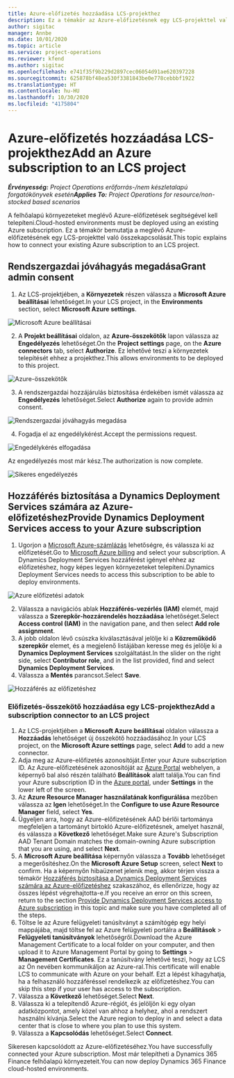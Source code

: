 ```yaml
---
title: Azure-előfizetés hozzáadása LCS-projekthez
description: Ez a témakör az Azure-előfizetésnek egy LCS-projekttel való összekapcsolásával kapcsolatban tartalmaz tájékoztatást.
author: sigitac
manager: Annbe
ms.date: 10/01/2020
ms.topic: article
ms.service: project-operations
ms.reviewer: kfend
ms.author: sigitac
ms.openlocfilehash: e741f35f9b229d2897cec06054d91ae620397228
ms.sourcegitcommit: 625878bf48ea530f3381843be0e778cebbbf1922
ms.translationtype: HT
ms.contentlocale: hu-HU
ms.lasthandoff: 10/30/2020
ms.locfileid: "4175804"
---
```

# <a name="add-an-azure-subscription-to-an-lcs-project"></a><span data-ttu-id="f9810-103">Azure-előfizetés hozzáadása LCS-projekthez</span><span class="sxs-lookup"><span data-stu-id="f9810-103">Add an Azure subscription to an LCS project</span></span>

<span data-ttu-id="f9810-104">_**Érvényesség:** Project Operations erőforrás-/nem készletalapú forgatókönyvek esetén_</span><span class="sxs-lookup"><span data-stu-id="f9810-104">_**Applies To:** Project Operations for resource/non-stocked based scenarios_</span></span>

<span data-ttu-id="f9810-105">A felhőalapú környezeteket meglévő Azure-előfizetések segítségével kell telepíteni.</span><span class="sxs-lookup"><span data-stu-id="f9810-105">Cloud-hosted environments must be deployed using an existing Azure subscription.</span></span> <span data-ttu-id="f9810-106">Ez a témakör bemutatja a meglévő Azure-előfizetésének egy LCS-projekttel való összekapcsolását.</span><span class="sxs-lookup"><span data-stu-id="f9810-106">This topic explains how to connect your existing Azure subscription to an LCS project.</span></span> 

## <a name="grant-admin-consent"></a><span data-ttu-id="f9810-107">Rendszergazdai jóváhagyás megadása</span><span class="sxs-lookup"><span data-stu-id="f9810-107">Grant admin consent</span></span>

1. <span data-ttu-id="f9810-108">Az LCS-projektjében, a **Környezetek** részen válassza a **Microsoft Azure beállításai** lehetőséget.</span><span class="sxs-lookup"><span data-stu-id="f9810-108">In your LCS project, in the **Environments** section, select **Microsoft Azure settings**.</span></span>

![Microsoft Azure beállításai](./media/1MicrosoftAzureSettings.png)

2. <span data-ttu-id="f9810-110">A **Projekt beállításai** oldalon, az **Azure-összekötők** lapon válassza az **Engedélyezés** lehetőséget.</span><span class="sxs-lookup"><span data-stu-id="f9810-110">On the **Project settings** page, on the **Azure connectors** tab, select **Authorize**.</span></span> <span data-ttu-id="f9810-111">Ez lehetővé teszi a környezetek telepítését ehhez a projekthez.</span><span class="sxs-lookup"><span data-stu-id="f9810-111">This allows environments to be deployed to this project.</span></span>

![Azure-összekötők](./media/2AzureConnectors.png)

3. <span data-ttu-id="f9810-113">A rendszergazdai hozzájárulás biztosítása érdekében ismét válassza az **Engedélyezés** lehetőséget.</span><span class="sxs-lookup"><span data-stu-id="f9810-113">Select **Authorize** again to provide admin consent.</span></span>

![Rendszergazdai jóváhagyás megadása](./media/3GrantAdminConsent.png)

4. <span data-ttu-id="f9810-115">Fogadja el az engedélykérést.</span><span class="sxs-lookup"><span data-stu-id="f9810-115">Accept the permissions request.</span></span>

![Engedélykérés elfogadása](./media/4AcceptPermissionRequest.png)

<span data-ttu-id="f9810-117">Az engedélyezés most már kész.</span><span class="sxs-lookup"><span data-stu-id="f9810-117">The authorization is now complete.</span></span> 

![Sikeres engedélyezés](./media/5AuthorizationComplete.png)

## <a name="provide-dynamics-deployment-services-access-to-your-azure-subscription"></a><a name="provide"></a><span data-ttu-id="f9810-119">Hozzáférés biztosítása a Dynamics Deployment Services számára az Azure-előfizetéshez</span><span class="sxs-lookup"><span data-stu-id="f9810-119">Provide Dynamics Deployment Services access to your Azure subscription</span></span>

1. <span data-ttu-id="f9810-120">Ugorjon a [Microsoft Azure-számlázás](https://portal.azure.com/#blade/Microsoft\_Azure\_Billing/SubscriptionsBlade) lehetőségre, és válassza ki az előfizetését.</span><span class="sxs-lookup"><span data-stu-id="f9810-120">Go to [Microsoft Azure billing](https://portal.azure.com/#blade/Microsoft\_Azure\_Billing/SubscriptionsBlade) and select your subscription.</span></span> <span data-ttu-id="f9810-121">A Dynamics Deployment Services hozzáférést igényel ehhez az előfizetéshez, hogy képes legyen környezeteket telepíteni.</span><span class="sxs-lookup"><span data-stu-id="f9810-121">Dynamics Deployment Services needs to access this subscription to be able to deploy environments.</span></span>

![Azure előfizetési adatok](./media/6AzureSubscription.png)

2. <span data-ttu-id="f9810-123">Válassza a navigációs ablak **Hozzáférés-vezérlés (IAM)** elemét, majd válassza a **Szerepkör-hozzárendelés hozzáadása** lehetőséget.</span><span class="sxs-lookup"><span data-stu-id="f9810-123">Select **Access control (IAM)** in the navigation pane, and then select **Add role assignment**.</span></span>
3. <span data-ttu-id="f9810-124">A jobb oldalon lévő csúszka kiválasztásával jelölje ki a **Közreműködő szerepkör** elemet, és a megjelenő listájában keresse meg és jelölje ki a **Dynamics Deployment Services** szolgáltatást.</span><span class="sxs-lookup"><span data-stu-id="f9810-124">In the slider on the right side, select **Contributor role**, and in the list provided, find and select **Dynamics Deployment Services**.</span></span> 
4. <span data-ttu-id="f9810-125">Válassza a **Mentés** parancsot.</span><span class="sxs-lookup"><span data-stu-id="f9810-125">Select **Save**.</span></span>

![Hozzáférés az előfizetéshez](./media/7SubscriptionAccess.png)

### <a name="add-a-subscription-connector-to-an-lcs-project"></a><span data-ttu-id="f9810-127">Előfizetés-összekötő hozzáadása egy LCS-projekthez</span><span class="sxs-lookup"><span data-stu-id="f9810-127">Add a subscription connector to an LCS project</span></span>

1. <span data-ttu-id="f9810-128">Az LCS-projektjében a **Microsoft Azure beállításai** oldalon válassza a **Hozzáadás** lehetőséget új összekötő hozzáadásához.</span><span class="sxs-lookup"><span data-stu-id="f9810-128">In your LCS project, on the **Microsoft Azure settings** page, select **Add** to add a new connector.</span></span>
2. <span data-ttu-id="f9810-129">Adja meg az Azure-előfizetés azonosítóját.</span><span class="sxs-lookup"><span data-stu-id="f9810-129">Enter your Azure subscription ID.</span></span> <span data-ttu-id="f9810-130">Az Azure-előfizetésének azonosítóját az [Azure Portal](https://ms.portal.azure.com/) webhelyen, a képernyő bal alsó részén található **Beállítások** alatt találja.</span><span class="sxs-lookup"><span data-stu-id="f9810-130">You can find your Azure subscription ID in the [Azure portal](https://ms.portal.azure.com/), under  **Settings**  in the lower left of the screen.</span></span>
3. <span data-ttu-id="f9810-131">Az **Azure Resource Manager használatának konfigurálása** mezőben válassza az **Igen** lehetőséget.</span><span class="sxs-lookup"><span data-stu-id="f9810-131">In the **Configure to use Azure Resource Manager** field, select **Yes**.</span></span>
4. <span data-ttu-id="f9810-132">Ügyeljen arra, hogy az Azure-előfizetésének AAD bérlői tartománya megfeleljen a tartományt birtokló Azure-előfizetésnek, amelyet használ, és válassza a **Következő** lehetőséget.</span><span class="sxs-lookup"><span data-stu-id="f9810-132">Make sure Azure's Subscription AAD Tenant Domain matches the domain-owning Azure subscription that you are using, and select **Next**.</span></span>
5. <span data-ttu-id="f9810-133">A **Microsoft Azure beállítása** képernyőn válassza a **Tovább** lehetőséget a megerősítéshez.</span><span class="sxs-lookup"><span data-stu-id="f9810-133">On the **Microsoft Azure Setup** screen, select **Next** to confirm.</span></span> <span data-ttu-id="f9810-134">Ha a képernyőn hibaüzenet jelenik meg, akkor térjen vissza a témakör [Hozzáférés biztosítása a Dynamics Deployment Services számára az Azure-előfizetéshez](#provide) szakaszához, és ellenőrizze, hogy az összes lépést végrehajtotta-e.</span><span class="sxs-lookup"><span data-stu-id="f9810-134">If you receive an error on this screen, return to the section [Provide Dynamics Deployment Services access to Azure subscription](#provide) in this topic and make sure you have completed all of the steps.</span></span>
6. <span data-ttu-id="f9810-135">Töltse le az Azure felügyeleti tanúsítványt a számítógép egy helyi mappájába, majd töltse fel az Azure felügyeleti portálra a **Beállítások** > **Felügyeleti tanúsítványok** lehetőségről.</span><span class="sxs-lookup"><span data-stu-id="f9810-135">Download the Azure Management Certificate to a local folder on your computer, and then upload it to Azure Management Portal by going to **Settings** > **Management Certificates**.</span></span> <span data-ttu-id="f9810-136">Ez a tanúsítvány lehetővé teszi, hogy az LCS az Ön nevében kommunikáljon az Azure-ral.</span><span class="sxs-lookup"><span data-stu-id="f9810-136">This certificate will enable LCS to communicate with Azure on your behalf.</span></span> <span data-ttu-id="f9810-137">Ezt a lépést kihagyhatja, ha a felhasználó hozzáféréssel rendelkezik az előfizetéshez.</span><span class="sxs-lookup"><span data-stu-id="f9810-137">You can skip this step if your user has access to the subscription.</span></span>
7. <span data-ttu-id="f9810-138">Válassza a **Következő** lehetőséget.</span><span class="sxs-lookup"><span data-stu-id="f9810-138">Select  **Next**.</span></span>
8. <span data-ttu-id="f9810-139">Válassza ki a telepítendő Azure-régiót, és jelöljön ki egy olyan adatközpontot, amely közel van ahhoz a helyhez, ahol a rendszert használni kívánja.</span><span class="sxs-lookup"><span data-stu-id="f9810-139">Select the Azure region to deploy in and select a data center that is close to where you plan to use this system.</span></span>
9.  <span data-ttu-id="f9810-140">Válassza a **Kapcsolódás** lehetőséget.</span><span class="sxs-lookup"><span data-stu-id="f9810-140">Select  **Connect**.</span></span>

<span data-ttu-id="f9810-141">Sikeresen kapcsolódott az Azure-előfizetéséhez.</span><span class="sxs-lookup"><span data-stu-id="f9810-141">You have successfully connected your Azure subscription.</span></span> <span data-ttu-id="f9810-142">Most már telepítheti a Dynamics 365 Finance felhőalapú környezeteit.</span><span class="sxs-lookup"><span data-stu-id="f9810-142">You can now deploy Dynamics 365 Finance cloud-hosted environments.</span></span>


